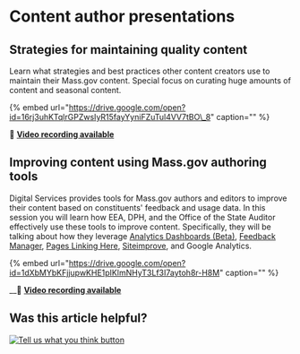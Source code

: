 # Content author presentations

## Strategies for maintaining quality content

Learn what strategies and best practices other content creators use to maintain their Mass.gov content. Special focus on curating huge amounts of content and seasonal content.

{% embed url="https://drive.google.com/open?id=16rj3uhKTqlrGPZwsIyR15fayYyniFZuTul4VV7tBO\_8" caption="" %}

🎥 [**Video recording available**](video-recordings.md#strategies-for-maintaining-quality-content-video)

## Improving content using Mass.gov authoring tools

Digital Services provides tools for Mass.gov authors and editors to improve their content based on constituents' feedback and usage data. In this session you will learn how EEA, DPH, and the Office of the State Auditor effectively use these tools to improve content. Specifically, they will be talking about how they leverage [Analytics Dashboards \(Beta\)](../../tools-for-improving-your-content/analytics-dashboards-beta/), [Feedback Manager](../../tools-for-improving-your-content/feedback-manager.md), [Pages Linking Here](../../tools-for-improving-your-content/pages-linking-here.md), [Siteimprove](../../tools-for-improving-your-content/siteimprove/), and Google Analytics.

{% embed url="https://drive.google.com/open?id=1dXbMYbKFjjupwKHE1pIKlmNHyT3Lf3I7aytoh8r-H8M" caption="" %}

\_\_🎥 [**Video recording available**](video-recordings.md#improving-content-using-mass-gov-authoring-tools-video)

## Was this article helpful?

[![Tell us what you think button](https://blobscdn.gitbook.com/v0/b/gitbook-28427.appspot.com/o/assets%2F-LJ04qJGAHkvdE13BfdG%2F-LSz77NBAwnSNpMPT3df%2F-LSz7xSmyKXltd4avaCt%2FKB%20survey%20button%20POC%202.png?alt=media&token=8d071cab-8b95-48a3-a332-13e3fc8d9f96)](https://massgov.formstack.com/forms/mass_gov_knowledge_base_feedback?article=content-author-presentations)

